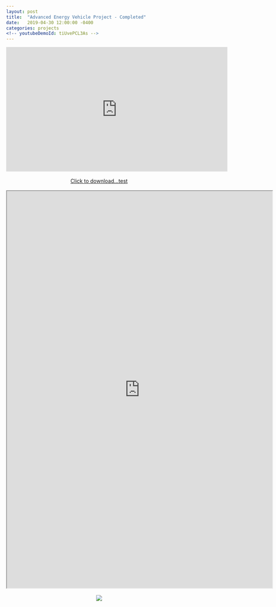```yaml
---
layout: post
title:  "Advanced Energy Vehicle Project - Completed"
date:   2019-04-30 12:00:00 -0400
categories: projects
<!-- youtubeDemoId: tiUvePCL3As -->
---
```


<p align="center">
	<iframe width=600px height=338px src="https://www.youtube.com/embed/tiUvePCL3As" frameborder="0" allow="accelerometer; autoplay; encrypted-media; gyroscope; picture-in-picture" allowfullscreen></iframe>
	<!-- {% include youtubePlayer.html id=page.youtubeDemoId %} -->
	<br>
	<br>
	<a href="../../../../assets/pdfs/ENGR1182_TeamP_CriticalDesignReview.pdf">Click to download...test</a>
	<br>
	<br>
	<iframe width=720px height=1078px src="https://docs.google.com/document/d/e/2PACX-1vR95xasN7lN9j_vDa8gQf7ywlgS5nvypaq8e04PmPgRXH_vY9LdY2YT_3aTe-Ur_A/pub?embedded=true"></iframe>
	<br>
	<br>
	<image src="../../../../assets/images/ENGR1182_TeamP_Final_Oral_Presentation(Updated)-1.png" height=auto width=auto></image>
	<br>
</p>
